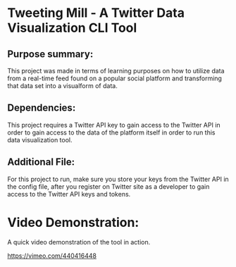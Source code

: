 # Tweeting Mill - A Twitter Data Visualization CLI Tool

## Purpose summary:

This project was made in terms of learning purposes on how to utilize data from a real-time feed found on a popular social platform and transforming
that data set into a visualform of data. 

## Dependencies:
This project requires a Twitter API key to gain access to the Twitter API in order to gain access to the data of the platform itself in order to 
run this data visualization tool.

## Additional File:
For this project to run, make sure you store your keys from the Twitter API in the config file, after you register on Twitter site as a developer 
to gain access to the Twitter API keys and tokens.

# Video Demonstration:

A quick video demonstration of the tool in action.

https://vimeo.com/440416448
